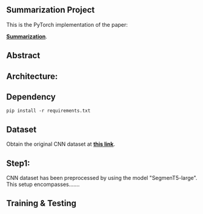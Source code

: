 ## Summarization Project

This is the PyTorch implementation of the paper:

[**Summarization**](https://).


## Abstract


## Architecture:


## Dependency
```console
pip install -r requirements.txt
```



## Dataset
Obtain the original CNN dataset at [**this link**](https://github.com/abisee/cnn-dailymail).

## Step1: 

CNN dataset has been preprocessed by using the model "SegmenT5-large". This setup encompasses.......

## Training & Testing

